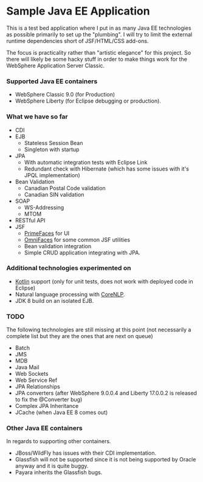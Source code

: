 Sample Java EE Application
==========================

This is a test bed application where I put in as many Java EE technologies as possible primarily to set up the "plumbing".  I will try to limit the external runtime dependencies short of JSF/HTML/CSS add-ons.

The focus is practicality rather than "artistic elegance" for this project.  So there will likely be some hacky stuff in order to make things work for the WebSphere Application Server Classic.

### Supported Java EE containers

* WebSphere Classic 9.0 (for Production) 
* WebSphere Liberty (for Eclipse debugging or production).

### What we have so far

* CDI
* EJB
    - Stateless Session Bean
    - Singleton with startup
* JPA
    - With automatic integration tests with Eclipse Link
    - Redundant check with Hibernate (which has some issues with it's JPQL implementation)
* Bean Validation
    - Canadian Postal Code validation
    - Canadian SIN validation
* SOAP 
    - WS-Addressing 
    - MTOM
* RESTful API
* JSF
    - [PrimeFaces](https://www.primefaces.org/) for UI
    - [OmniFaces](http://omnifaces.org/) for some common JSF utilities
    - Bean validation integration
    - Simple CRUD application integrating with JPA.

### Additional technologies experimented on

* [Kotlin](https://kotlinlang.org/) support (only for unit tests, does not work with deployed code in Eclipse)
* Natural language processing with [CoreNLP](https://stanfordnlp.github.io/CoreNLP/).
* JDK 8 build on an isolated EJB.


### TODO

The following technologies are still missing at this point (not necessarily a complete list but they are the ones that are next on queue)

* Batch
* JMS
* MDB
* Java Mail
* Web Sockets
* Web Service Ref
* JPA Relationships
* JPA converters (after WebSphere 9.0.0.4 and Liberty 17.0.0.2 is released to fix the @Converter bug)
* Complex JPA Inheritance
* JCache (when Java EE 8 comes out)

### Other Java EE containers

In regards to supporting other containers.

* JBoss/WildFly has issues with their CDI implementation.
* Glassfish will not be supported since it is not being supported by Oracle anyway and it is quite buggy.
* Payara inherits the Glassfish bugs.
